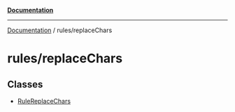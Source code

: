 [**Documentation**](../../README.md)

***

[Documentation](../../README.md) / rules/replaceChars

# rules/replaceChars

## Classes

- [RuleReplaceChars](classes/RuleReplaceChars.md)
